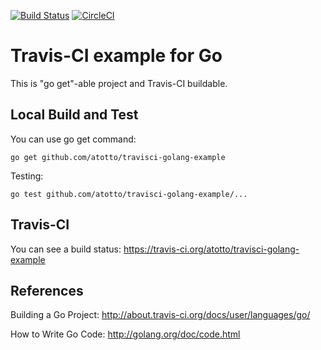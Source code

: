 [![Build Status](https://travis-ci.org/LSagiroglu/demo.png)](https://travis-ci.org/LSagiroglu/demo)
[![CircleCI](https://img.shields.io/circleci/project/github/LSagiroglu/demo.svg?style=flat-square)](https://circleci.com/gh/LSagiroglu/demo)


# Travis-CI example for Go

This is "go get"-able project and Travis-CI buildable.


## Local Build and Test

You can use go get command: 

    go get github.com/atotto/travisci-golang-example 

Testing:

    go test github.com/atotto/travisci-golang-example/...


## Travis-CI

You can see a build status: https://travis-ci.org/atotto/travisci-golang-example



## References

Building a Go Project: http://about.travis-ci.org/docs/user/languages/go/

How to Write Go Code: http://golang.org/doc/code.html

